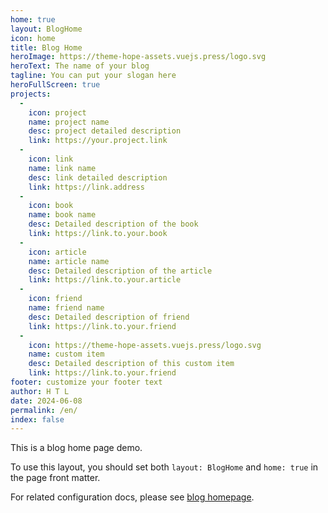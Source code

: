 ```yaml
---
home: true
layout: BlogHome
icon: home
title: Blog Home
heroImage: https://theme-hope-assets.vuejs.press/logo.svg
heroText: The name of your blog
tagline: You can put your slogan here
heroFullScreen: true
projects:
  -
    icon: project
    name: project name
    desc: project detailed description
    link: https://your.project.link
  -
    icon: link
    name: link name
    desc: link detailed description
    link: https://link.address
  -
    icon: book
    name: book name
    desc: Detailed description of the book
    link: https://link.to.your.book
  -
    icon: article
    name: article name
    desc: Detailed description of the article
    link: https://link.to.your.article
  -
    icon: friend
    name: friend name
    desc: Detailed description of friend
    link: https://link.to.your.friend
  -
    icon: https://theme-hope-assets.vuejs.press/logo.svg
    name: custom item
    desc: Detailed description of this custom item
    link: https://link.to.your.friend
footer: customize your footer text
author: H T L
date: 2024-06-08
permalink: /en/
index: false
---
```


This is a blog home page demo.

To use this layout, you should set both `layout: BlogHome` and `home: true` in the page front matter.

For related configuration docs, please see [blog homepage](https://theme-hope.vuejs.press/guide/blog/home.html).
